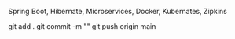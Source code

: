 Spring Boot, Hibernate, Microservices, Docker, Kubernates, Zipkins


git add .
git commit -m ""
git push origin main

